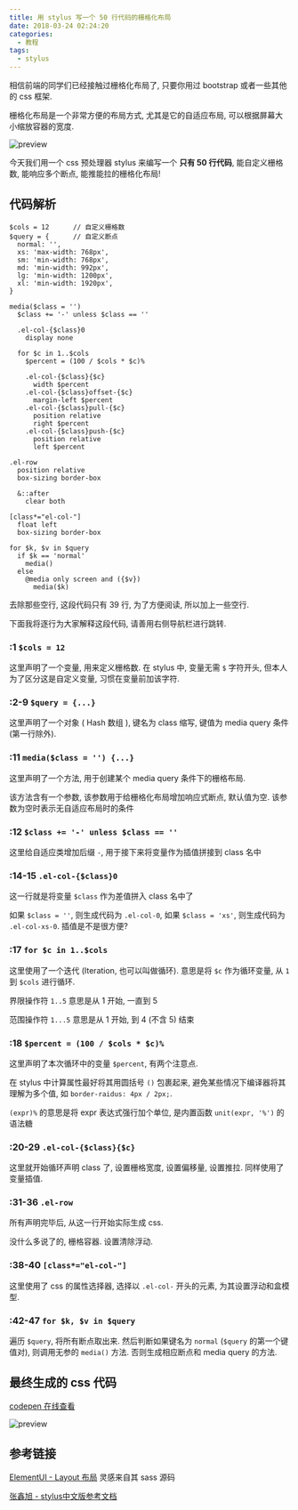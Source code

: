 ```yaml
---
title: 用 stylus 写一个 50 行代码的栅格化布局
date: 2018-03-24 02:24:20
categories:
  - 教程
tags:
  - stylus
---
```


相信前端的同学们已经接触过栅格化布局了, 只要你用过 bootstrap 或者一些其他的 css 框架.

栅格化布局是一个非常方便的布局方式, 尤其是它的自适应布局, 可以根据屏幕大小缩放容器的宽度.

![preview](//static.mutoe.com/2018/create-the-grids-layout-with-50-lines-of-code-using-stylus/preview.png '图片来自 ElementUI Layout')

今天我们用一个 css 预处理器 stylus 来编写一个 __只有 50 行代码__, 能自定义栅格数, 能响应多个断点, 能推能拉的栅格化布局!

<!-- more -->

## 代码解析

``` stylus
$cols = 12      // 自定义栅格数
$query = {      // 自定义断点
  normal: '',
  xs: 'max-width: 768px',
  sm: 'min-width: 768px',
  md: 'min-width: 992px',
  lg: 'min-width: 1200px',
  xl: 'min-width: 1920px',
}

media($class = '')
  $class += '-' unless $class == ''

  .el-col-{$class}0
    display none

  for $c in 1..$cols
    $percent = (100 / $cols * $c)%

    .el-col-{$class}{$c}
      width $percent
    .el-col-{$class}offset-{$c}
      margin-left $percent
    .el-col-{$class}pull-{$c}
      position relative
      right $percent
    .el-col-{$class}push-{$c}
      position relative
      left $percent

.el-row
  position relative
  box-sizing border-box
  
  &::after
    clear both

[class*="el-col-"]
  float left
  box-sizing border-box

for $k, $v in $query
  if $k == 'normal'
    media()
  else
    @media only screen and ({$v})
      media($k)

```

去除那些空行, 这段代码只有 39 行, 为了方便阅读, 所以加上一些空行.

下面我将逐行为大家解释这段代码, 请善用右侧导航栏进行跳转.

### :1 `$cols = 12`

这里声明了一个变量, 用来定义栅格数. 在 stylus 中, 变量无需 `$` 字符开头, 但本人为了区分这是自定义变量, 习惯在变量前加该字符.

### :2-9 `$query = {...}`

这里声明了一个对象 ( Hash 数组 ), 键名为 class 缩写, 键值为 media query 条件 (第一行除外).

### :11 `media($class = '') {...}`

这里声明了一个方法, 用于创建某个 media query 条件下的栅格布局.

该方法含有一个参数, 该参数用于给栅格化布局增加响应式断点, 默认值为空. 该参数为空时表示无自适应布局时的条件

### :12 `$class += '-' unless $class == ''`

这里给自适应类增加后缀 `-`, 用于接下来将变量作为插值拼接到 class 名中

### :14-15 `.el-col-{$class}0`

这一行就是将变量 `$class` 作为差值拼入 class 名中了

如果 `$class = ''`, 则生成代码为 `.el-col-0`, 如果 `$class = 'xs'`, 则生成代码为 `.el-col-xs-0`. 插值是不是很方便?

### :17 `for $c in 1..$cols`

这里使用了一个迭代 (Iteration, 也可以叫做循环). 意思是将 `$c` 作为循环变量, 从 `1` 到 `$cols` 进行循环.

界限操作符 `1..5` 意思是从 1 开始, 一直到 5

范围操作符 `1...5` 意思是从 1 开始, 到 4 (不含 5) 结束

### :18 `$percent = (100 / $cols * $c)%`

这里声明了本次循环中的变量 `$percent`, 有两个注意点.

在 stylus 中计算属性最好将其用圆括号 `()` 包裹起来, 避免某些情况下编译器将其理解为多个值, 如 `border-raidus: 4px / 2px;`.

`(expr)%` 的意思是将 expr 表达式强行加个单位, 是内置函数 `unit(expr, '%')` 的语法糖

### :20-29 `.el-col-{$class}{$c}`

这里就开始循环声明 class 了, 设置栅格宽度, 设置偏移量, 设置推拉. 同样使用了变量插值.

### :31-36 `.el-row`

所有声明完毕后, 从这一行开始实际生成 css. 

没什么多说了的, 栅格容器. 设置清除浮动.

### :38-40 `[class*="el-col-"]`

这里使用了 css 的属性选择器, 选择以 `.el-col-` 开头的元素, 为其设置浮动和盒模型.

### :42-47 `for $k, $v in $query`

遍历 `$query`, 将所有断点取出来. 然后判断如果键名为 `normal` (`$query` 的第一个键值对), 则调用无参的 `media()` 方法. 否则生成相应断点和 media query 的方法.

## 最终生成的 css 代码

[codepen 在线查看](https://codepen.io/mutoe/pen/JLyGVa)

![preview](//static.mutoe.com/2018/create-the-grids-layout-with-50-lines-of-code-using-stylus/preview-stylus.png)

## 参考链接

[ElementUI - Layout 布局](http://element-cn.eleme.io/#/zh-CN/component/layout) 灵感来自其 sass 源码

[张鑫旭 - stylus中文版参考文档](http://www.zhangxinxu.com/jq/stylus/)
